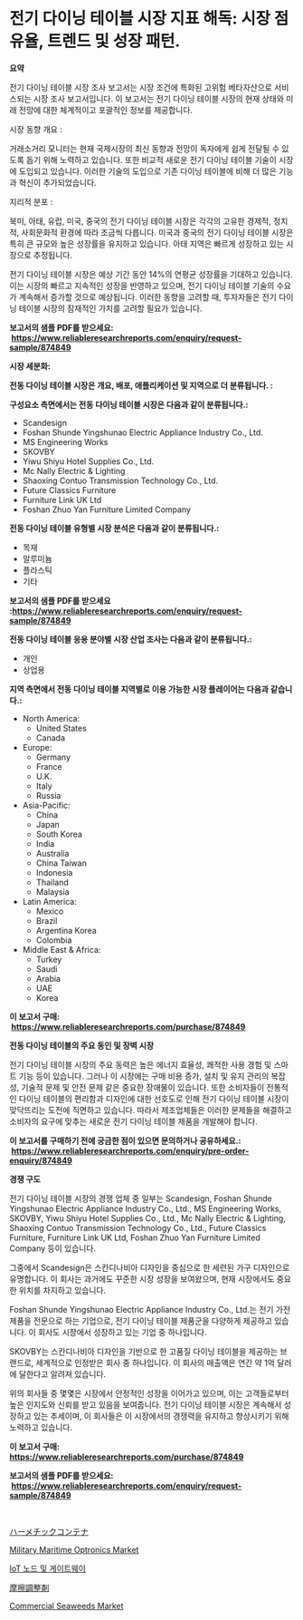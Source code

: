 <p><h1>전기 다이닝 테이블 시장 지표 해독: 시장 점유율, 트렌드 및 성장 패턴.</h1></p><p><strong>요약</strong></p>
<p><p>전기 다이닝 테이블 시장 조사 보고서는 시장 조건에 특화된 고위험 베타자산으로 서비스되는 시장 조사 보고서입니다. 이 보고서는 전기 다이닝 테이블 시장의 현재 상태와 미래 전망에 대한 체계적이고 포괄적인 정보를 제공합니다. </p><p>시장 동향 개요 :</p><p>거래소거리 모니터는 현재 국제시장의 최신 동향과 전망이 독자에게 쉽게 전달될 수 있도록 돕기 위해 노력하고 있습니다. 또한 비교적 새로운 전기 다이닝 테이블 기술이 시장에 도입되고 있습니다. 이러한 기술의 도입으로 기존 다이닝 테이블에 비해 더 많은 기능과 혁신이 추가되었습니다. </p><p>지리적 분포 :</p><p>북미, 아태, 유럽, 미국, 중국의 전기 다이닝 테이블 시장은 각각의 고유한 경제적, 정치적, 사회문화적 환경에 따라 조금씩 다릅니다. 미국과 중국의 전기 다이닝 테이블 시장은 특히 큰 규모와 높은 성장률을 유지하고 있습니다. 아태 지역은 빠르게 성장하고 있는 시장으로 추정됩니다. </p><p>전기 다이닝 테이블 시장은 예상 기간 동안 14%의 연평균 성장률을 기대하고 있습니다. 이는 시장의 빠르고 지속적인 성장을 반영하고 있으며, 전기 다이닝 테이블 기술의 수요가 계속해서 증가할 것으로 예상됩니다. 이러한 동향을 고려할 때, 투자자들은 전기 다이닝 테이블 시장의 잠재적인 가치를 고려할 필요가 있습니다.</p></p>
<p><strong>보고서의 샘플 PDF를 받으세요: &nbsp;<a href="https://www.reliableresearchreports.com/enquiry/request-sample/874849">https://www.reliableresearchreports.com/enquiry/request-sample/874849</a></strong></p>
<p><strong>시장 세분화:</strong></p>
<p><strong> 전동 다이닝 테이블 시장은 개요, 배포, 애플리케이션 및 지역으로 더 분류됩니다. :</strong></p>
<p><strong>구성요소 측면에서는 전동 다이닝 테이블 시장은 다음과 같이 분류됩니다.:</strong></p>
<p><ul><li>Scandesign</li><li>Foshan Shunde Yingshunao Electric Appliance Industry Co., Ltd.</li><li>MS Engineering Works</li><li>SKOVBY</li><li>Yiwu Shiyu Hotel Supplies Co., Ltd.</li><li>Mc Nally Electric & Lighting</li><li>Shaoxing Contuo Transmission Technology Co., Ltd.</li><li>Future Classics Furniture</li><li>Furniture Link UK Ltd</li><li>Foshan Zhuo Yan Furniture Limited Company</li></ul></p>
<p><strong> 전동 다이닝 테이블 유형별 시장 분석은 다음과 같이 분류됩니다.:</strong></p>
<p><ul><li>목재</li><li>알루미늄</li><li>플라스틱</li><li>기타</li></ul></p>
<p><strong>보고서의 샘플 PDF를 받으세요 :<a href="https://www.reliableresearchreports.com/enquiry/request-sample/874849">https://www.reliableresearchreports.com/enquiry/request-sample/874849</a></strong></p>
<p><strong> 전동 다이닝 테이블 응용 분야별 시장 산업 조사는 다음과 같이 분류됩니다.:</strong></p>
<p><ul><li>개인</li><li>상업용</li></ul></p>
<p><strong>지역 측면에서 전동 다이닝 테이블 지역별로 이용 가능한 시장 플레이어는 다음과 같습니다.:</strong></p>
<p><ul>
    <li>
        North America:
        <ul>
            <li>United States</li>
            <li>Canada</li>
        </ul>
    </li>
    <li>
        Europe:
        <ul>
            <li>Germany</li>
            <li>France</li>
            <li>U.K.</li>
            <li>Italy</li>
            <li>Russia</li>
        </ul>
    </li>
    <li>
        Asia-Pacific:
        <ul>
            <li>China</li>
            <li>Japan</li>
            <li>South Korea</li>
            <li>India</li>
            <li>Australia</li>
            <li>China Taiwan</li>
            <li>Indonesia</li>
            <li>Thailand</li>
            <li>Malaysia</li>
        </ul>
    </li>
    <li>
        Latin America:
        <ul>
            <li>Mexico</li>
            <li>Brazil</li>
            <li>Argentina Korea</li>
            <li>Colombia</li>
        </ul>
    </li>
    <li>
        Middle East & Africa:
        <ul>
            <li>Turkey</li>
            <li>Saudi</li>
            <li>Arabia</li>
            <li>UAE</li>
            <li>Korea</li>
        </ul>
    </li>
    </ul></p>
<p><strong>이 보고서 구매: &nbsp;<a href="https://www.reliableresearchreports.com/purchase/874849">https://www.reliableresearchreports.com/purchase/874849</a></strong></p>
<p><strong>전동 다이닝 테이블의 주요 동인 및 장벽 시장</strong></p>
<p><p>전기 다이닝 테이블 시장의 주요 동력은 높은 에너지 효율성, 쾌적한 사용 경험 및 스마트 기능 등이 있습니다. 그러나 이 시장에는 구매 비용 증가, 설치 및 유지 관리의 복잡성, 기술적 문제 및 안전 문제 같은 중요한 장애물이 있습니다. 또한 소비자들이 전통적인 다이닝 테이블의 편리함과 디자인에 대한 선호도로 인해 전기 다이닝 테이블 시장이 맞닥뜨리는 도전에 직면하고 있습니다. 따라서 제조업체들은 이러한 문제들을 해결하고 소비자의 요구에 맞추는 새로운 전기 다이닝 테이블 제품을 개발해야 합니다.</p></p>
<p><strong>이 보고서를 구매하기 전에 궁금한 점이 있으면 문의하거나 공유하세요.: &nbsp;<a href="https://www.reliableresearchreports.com/enquiry/pre-order-enquiry/874849">https://www.reliableresearchreports.com/enquiry/pre-order-enquiry/874849</a></strong></p>
<p><strong>경쟁 구도</strong></p>
<p><p>전기 다이닝 테이블 시장의 경쟁 업체 중 일부는 Scandesign, Foshan Shunde Yingshunao Electric Appliance Industry Co., Ltd., MS Engineering Works, SKOVBY, Yiwu Shiyu Hotel Supplies Co., Ltd., Mc Nally Electric & Lighting, Shaoxing Contuo Transmission Technology Co., Ltd., Future Classics Furniture, Furniture Link UK Ltd, Foshan Zhuo Yan Furniture Limited Company 등이 있습니다.</p><p>그중에서 Scandesign은 스칸디나비아 디자인을 중심으로 한 세련된 가구 디자인으로 유명합니다. 이 회사는 과거에도 꾸준한 시장 성장을 보여왔으며, 현재 시장에서도 중요한 위치를 차지하고 있습니다.</p><p>Foshan Shunde Yingshunao Electric Appliance Industry Co., Ltd.는 전기 가전 제품을 전문으로 하는 기업으로, 전기 다이닝 테이블 제품군을 다양하게 제공하고 있습니다. 이 회사도 시장에서 성장하고 있는 기업 중 하나입니다.</p><p>SKOVBY는 스칸디나비아 디자인을 기반으로 한 고품질 다이닝 테이블을 제공하는 브랜드로, 세계적으로 인정받은 회사 중 하나입니다. 이 회사의 매출액은 연간 약 1억 달러에 달한다고 알려져 있습니다.</p><p>위의 회사들 중 몇몇은 시장에서 안정적인 성장을 이어가고 있으며, 이는 고객들로부터 높은 인지도와 신뢰를 받고 있음을 보여줍니다. 전기 다이닝 테이블 시장은 계속해서 성장하고 있는 추세이며, 이 회사들은 이 시장에서의 경쟁력을 유지하고 향상시키기 위해 노력하고 있습니다.</p></p>
<p><strong>이 보고서 구매: &nbsp; <a href="https://www.reliableresearchreports.com/purchase/874849">https://www.reliableresearchreports.com/purchase/874849</a></strong></p>
<p><strong>보고서의 샘플 PDF를 받으세요: &nbsp;<a href="https://www.reliableresearchreports.com/enquiry/request-sample/874849">https://www.reliableresearchreports.com/enquiry/request-sample/874849</a></strong><strong></strong></p>
<p>&nbsp;</p>
<p><p><a href="https://github.com/vhemk0794148/Market-Research-Report-List-1/blob/main/7994130187410.md">ハーメチックコンテナ</a></p><p><a href="https://issuu.com/reportprime-2/docs/military-maritime-optronics-market-size-2030.pptx">Military Maritime Optronics Market</a></p><p><a href="https://medium.com/@glenbins6ty7667/iot-%EB%85%B8%EB%93%9C-%EB%B0%8F-%EA%B2%8C%EC%9D%B4%ED%8A%B8%EC%9B%A8%EC%9D%B4-%EC%8B%9C%EC%9E%A5-%EA%B7%9C%EB%AA%A8-cagr-%ED%8A%B8%EB%A0%8C%EB%93%9C-2024-2030-93c9898b94a7">IoT 노드 및 게이트웨이</a></p><p><a href="https://medium.com/@nikolaskirlin2023/%E6%91%A9%E6%93%A6%E6%94%B9%E8%B3%AA%E5%89%A4%E5%B8%82%E5%A0%B4%E3%81%AE%E5%B1%95%E6%9C%9B-%E6%A5%AD%E7%95%8C%E6%A6%82%E8%A6%81%E3%81%A8%E4%BA%88%E6%B8%AC-2024%E5%B9%B4%E3%81%8B%E3%82%892031%E5%B9%B4-d10f90c883fc">摩擦調整剤</a></p><p><a href="https://github.com/sofayahoo2023/Market-Research-Report-List-3/blob/main/commercial-seaweeds-market.md">Commercial Seaweeds Market</a></p></p>